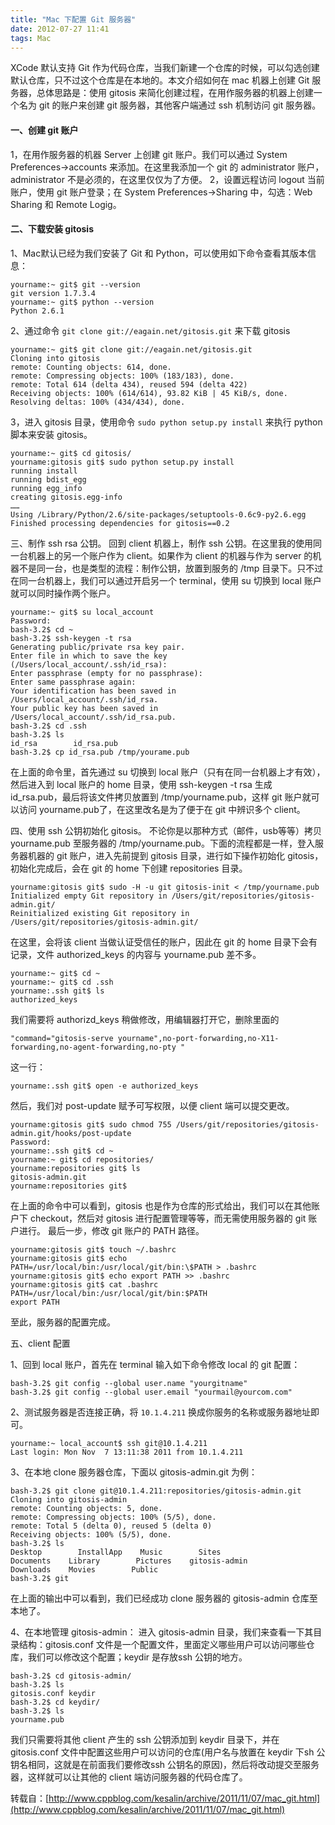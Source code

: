 ```yaml
---
title: "Mac 下配置 Git 服务器"
date: 2012-07-27 11:41
tags: Mac
---
```


XCode 默认支持 Git 作为代码仓库，当我们新建一个仓库的时候，可以勾选创建默认仓库，只不过这个仓库是在本地的。本文介绍如何在 mac 机器上创建 Git 服务器，总体思路是：使用 gitosis 来简化创建过程，在用作服务器的机器上创建一个名为 git 的账户来创建 git 服务器，其他客户端通过 ssh 机制访问 git 服务器。
<!-- more -->
#### 一、创建 git 账户
1，在用作服务器的机器 Server 上创建 git 账户。我们可以通过 System Preferences->accounts 来添加。在这里我添加一个 git 的 administrator 账户，administrator 不是必须的，在这里仅仅为了方便。
2，设置远程访问
logout 当前账户，使用 git 账户登录；在 System Preferences->Sharing 中，勾选：Web Sharing 和 Remote Logig。

#### 二、下载安装 gitosis
1、Mac默认已经为我们安装了 Git 和 Python，可以使用如下命令查看其版本信息：
```
yourname:~ git$ git --version
git version 1.7.3.4
yourname:~ git$ python --version
Python 2.6.1
```

2、通过命令 `git clone git://eagain.net/gitosis.git` 来下载 gitosis
```
yourname:~ git$ git clone git://eagain.net/gitosis.git
Cloning into gitosis
remote: Counting objects: 614, done.
remote: Compressing objects: 100% (183/183), done.
remote: Total 614 (delta 434), reused 594 (delta 422)
Receiving objects: 100% (614/614), 93.82 KiB | 45 KiB/s, done.
Resolving deltas: 100% (434/434), done.
```

3，进入 gitosis 目录，使用命令 `sudo python setup.py install` 来执行 python 脚本来安装 gitosis。
```
yourname:~ git$ cd gitosis/
yourname:gitosis git$ sudo python setup.py install
running install
running bdist_egg
running egg_info
creating gitosis.egg-info
……
Using /Library/Python/2.6/site-packages/setuptools-0.6c9-py2.6.egg
Finished processing dependencies for gitosis==0.2
```

三、制作 ssh rsa 公钥。     回到 client 机器上，制作 ssh 公钥。在这里我的使用同一台机器上的另一个账户作为 client。如果作为 client 的机器与作为 server 的机器不是同一台，也是类型的流程：制作公钥，放置到服务的 /tmp 目录下。只不过在同一台机器上，我们可以通过开启另一个 terminal，使用 su 切换到 local 账户就可以同时操作两个账户。
```
yourname:~ git$ su local_account
Password:
bash-3.2$ cd ~
bash-3.2$ ssh-keygen -t rsa
Generating public/private rsa key pair.
Enter file in which to save the key (/Users/local_account/.ssh/id_rsa):
Enter passphrase (empty for no passphrase):
Enter same passphrase again:
Your identification has been saved in /Users/local_account/.ssh/id_rsa.
Your public key has been saved in /Users/local_account/.ssh/id_rsa.pub.
bash-3.2$ cd .ssh
bash-3.2$ ls
id_rsa        id_rsa.pub
bash-3.2$ cp id_rsa.pub /tmp/yourame.pub
```

在上面的命令里，首先通过 su 切换到 local 账户（只有在同一台机器上才有效），然后进入到 local 账户的 home 目录，使用 ssh-keygen -t rsa 生成 id_rsa.pub，最后将该文件拷贝放置到  /tmp/yourname.pub，这样 git 账户就可以访问 yourname.pub了，在这里改名是为了便于在 git 中辨识多个 client。

四、使用 ssh 公钥初始化 gitosis。  不论你是以那种方式（邮件，usb等等）拷贝 yourname.pub 至服务器的 /tmp/yourname.pub。下面的流程都是一样，登入服务器机器的 git 账户，进入先前提到 gitosis 目录，进行如下操作初始化 gitosis，初始化完成后，会在 git 的 home 下创建 repositories 目录。
```
yourname:gitosis git$ sudo -H -u git gitosis-init < /tmp/yourname.pub
Initialized empty Git repository in /Users/git/repositories/gitosis-admin.git/
Reinitialized existing Git repository in /Users/git/repositories/gitosis-admin.git/
```

在这里，会将该 client 当做认证受信任的账户，因此在 git 的 home 目录下会有记录，文件 authorized_keys 的内容与 yourname.pub 差不多。
```
yourname:~ git$ cd ~
yourname:~ git$ cd .ssh
yourname:.ssh git$ ls
authorized_keys
```

我们需要将 authorizd_keys 稍做修改，用编辑器打开它，删除里面的 
```
"command="gitosis-serve yourname",no-port-forwarding,no-X11-forwarding,no-agent-forwarding,no-pty " 
```
这一行：

```
yourname:.ssh git$ open -e authorized_keys
```

然后，我们对 post-update 赋予可写权限，以便 client 端可以提交更改。
```
yourname:gitosis git$ sudo chmod 755 /Users/git/repositories/gitosis-admin.git/hooks/post-update
Password:
yourname:.ssh git$ cd ~
yourname:~ git$ cd repositories/
yourname:repositories git$ ls
gitosis-admin.git
yourname:repositories git$
```

在上面的命令中可以看到，gitosis 也是作为仓库的形式给出，我们可以在其他账户下 checkout，然后对 gitosis 进行配置管理等等，而无需使用服务器的 git 账户进行。
最后一步，修改 git 账户的 PATH 路径。
```
yourname:gitosis git$ touch ~/.bashrc
yourname:gitosis git$ echo PATH=/usr/local/bin:/usr/local/git/bin:\$PATH > .bashrc
yourname:gitosis git$ echo export PATH >> .bashrc
yourname:gitosis git$ cat .bashrc
PATH=/usr/local/bin:/usr/local/git/bin:$PATH
export PATH
```
至此，服务器的配置完成。

五、client 配置

1、回到 local 账户，首先在 terminal 输入如下命令修改 local 的 git 配置：
```
bash-3.2$ git config --global user.name "yourgitname"
bash-3.2$ git config --global user.email "yourmail@yourcom.com"
```
2、测试服务器是否连接正确，将 `10.1.4.211` 换成你服务的名称或服务器地址即可。
```
yourname:~ local_account$ ssh git@10.1.4.211
Last login: Mon Nov  7 13:11:38 2011 from 10.1.4.211
```
3、在本地 clone 服务器仓库，下面以 gitosis-admin.git 为例：
```
bash-3.2$ git clone git@10.1.4.211:repositories/gitosis-admin.git
Cloning into gitosis-admin
remote: Counting objects: 5, done.
remote: Compressing objects: 100% (5/5), done.
remote: Total 5 (delta 0), reused 5 (delta 0)
Receiving objects: 100% (5/5), done.
bash-3.2$ ls
Desktop        InstallApp    Music        Sites
Documents    Library        Pictures    gitosis-admin
Downloads    Movies        Public
bash-3.2$ git
```
在上面的输出中可以看到，我们已经成功 clone 服务器的 gitosis-admin 仓库至本地了。

4、在本地管理 gitosis-admin：
进入 gitosis-admin 目录，我们来查看一下其目录结构：gitosis.conf 文件是一个配置文件，里面定义哪些用户可以访问哪些仓库，我们可以修改这个配置；keydir 是存放ssh 公钥的地方。
```
bash-3.2$ cd gitosis-admin/
bash-3.2$ ls
gitosis.conf keydir
bash-3.2$ cd keydir/
bash-3.2$ ls
yourname.pub
```

我们只需要将其他 client 产生的 ssh 公钥添加到 keydir 目录下，并在 gitosis.conf 文件中配置这些用户可以访问的仓库(用户名与放置在 keydir 下sh 公钥名相同，这就是在前面我们要修改ssh 公钥名的原因)，然后将改动提交至服务器，这样就可以让其他的 client 端访问服务器的代码仓库了。

转载自：[http://www.cppblog.com/kesalin/archive/2011/11/07/mac_git.html](http://www.cppblog.com/kesalin/archive/2011/11/07/mac_git.html)